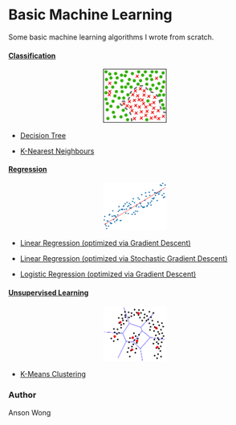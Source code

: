 # Basic Machine Learning

Some basic machine learning algorithms I wrote from scratch.


#### [Classification](classification)

<p align="center"> 
<img src="classification/images/coverart.png" width="25%">
</p>

* [Decision Tree](classification)

* [K-Nearest Neighbours](classification)



#### [Regression](regression)

<p align="center"> 
<img src="regression/images/coverart.png" width="25%">
</p>

* [Linear Regression (optimized via Gradient Descent)](regression)

* [Linear Regression (optimized via Stochastic Gradient Descent)](regression)

* [Logistic Regression (optimized via Gradient Descent)](regression)



#### [Unsupervised Learning](unsupervised)

<p align="center"> 
<img src="unsupervised/images/coverart.png" width="25%">
</p>

* [K-Means Clustering](unsupervised)



### Author

Anson Wong